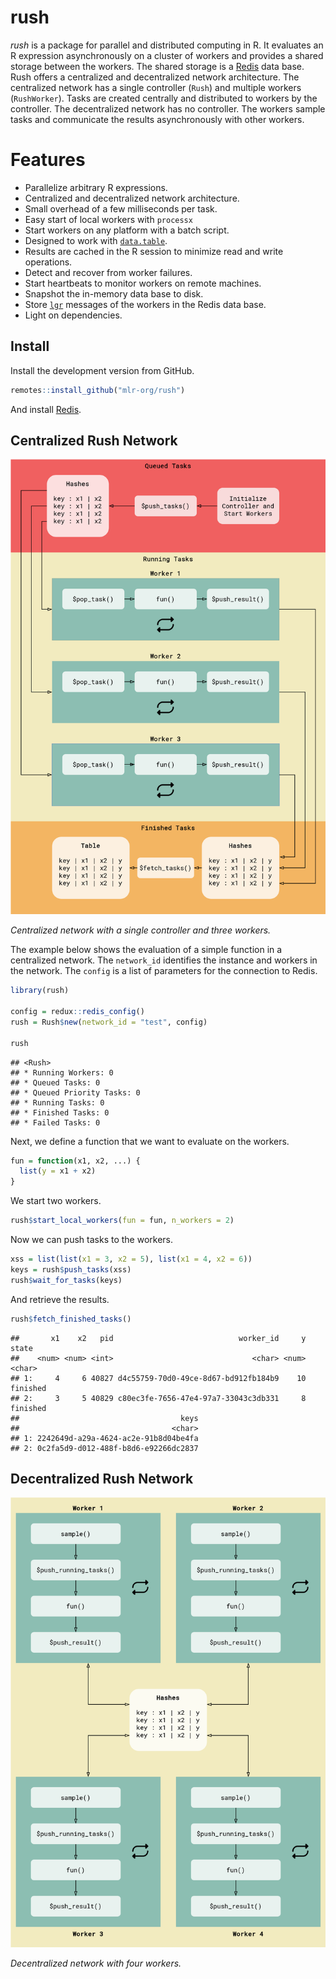 
<!-- README.md is generated from README.Rmd. Please edit that file -->

# rush

*rush* is a package for parallel and distributed computing in R. It
evaluates an R expression asynchronously on a cluster of workers and
provides a shared storage between the workers. The shared storage is a
[Redis](https://redis.io) data base. Rush offers a centralized and
decentralized network architecture. The centralized network has a single
controller (`Rush`) and multiple workers (`RushWorker`). Tasks are
created centrally and distributed to workers by the controller. The
decentralized network has no controller. The workers sample tasks and
communicate the results asynchronously with other workers.

# Features

-   Parallelize arbitrary R expressions.
-   Centralized and decentralized network architecture.
-   Small overhead of a few milliseconds per task.
-   Easy start of local workers with `processx`
-   Start workers on any platform with a batch script.
-   Designed to work with
    [`data.table`](https://cran.r-project.org/web/packages/data.table/index.html).
-   Results are cached in the R session to minimize read and write
    operations.
-   Detect and recover from worker failures.
-   Start heartbeats to monitor workers on remote machines.
-   Snapshot the in-memory data base to disk.
-   Store
    [`lgr`](https://cran.r-project.org/web/packages/lgr/index.html)
    messages of the workers in the Redis data base.
-   Light on dependencies.

## Install

Install the development version from GitHub.

``` r
remotes::install_github("mlr-org/rush")
```

And install
[Redis](https://redis.io/docs/getting-started/installation/).

## Centralized Rush Network

![](man/figures/README-flow.png)

*Centralized network with a single controller and three workers.*

The example below shows the evaluation of a simple function in a
centralized network. The `network_id` identifies the instance and
workers in the network. The `config` is a list of parameters for the
connection to Redis.

``` r
library(rush)

config = redux::redis_config()
rush = Rush$new(network_id = "test", config)

rush
```

    ## <Rush>
    ## * Running Workers: 0
    ## * Queued Tasks: 0
    ## * Queued Priority Tasks: 0
    ## * Running Tasks: 0
    ## * Finished Tasks: 0
    ## * Failed Tasks: 0

Next, we define a function that we want to evaluate on the workers.

``` r
fun = function(x1, x2, ...) {
  list(y = x1 + x2)
}
```

We start two workers.

``` r
rush$start_local_workers(fun = fun, n_workers = 2)
```

Now we can push tasks to the workers.

``` r
xss = list(list(x1 = 3, x2 = 5), list(x1 = 4, x2 = 6))
keys = rush$push_tasks(xss)
rush$wait_for_tasks(keys)
```

And retrieve the results.

``` r
rush$fetch_finished_tasks()
```

    ##       x1    x2   pid                            worker_id     y    state
    ##    <num> <num> <int>                               <char> <num>   <char>
    ## 1:     4     6 40827 d4c55759-70d0-49ce-8d67-bd912fb184b9    10 finished
    ## 2:     3     5 40829 c80ec3fe-7656-47e4-97a7-33043c3db331     8 finished
    ##                                    keys
    ##                                  <char>
    ## 1: 2242649d-a29a-4624-ac2e-91b8d04be4fa
    ## 2: 0c2fa5d9-d012-488f-b8d6-e92266dc2837

## Decentralized Rush Network

![](man/figures/README-flow-2.png)

*Decentralized network with four workers.*
